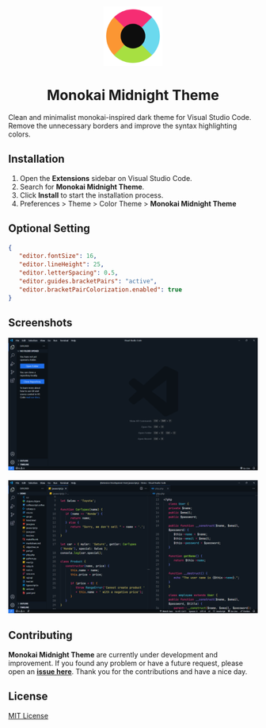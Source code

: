<p align="center">
    <img src="./assets/logo.png" width="120" height="120">
    <h1 align="center">Monokai Midnight Theme</h1>
</p>

Clean and minimalist monokai-inspired dark theme for Visual Studio Code.
Remove the unnecessary borders and improve the syntax highlighting colors.

## Installation

1. Open the **Extensions** sidebar on Visual Studio Code.
2. Search for **Monokai Midnight Theme**.
3. Click **Install** to start the installation process.
4. Preferences > Theme > Color Theme > **Monokai Midnight Theme**

## Optional Setting

```json
{
   "editor.fontSize": 16,
   "editor.lineHeight": 25,
   "editor.letterSpacing": 0.5,
   "editor.guides.bracketPairs": "active",
   "editor.bracketPairColorization.enabled": true
}
```

## Screenshots

![Monokai Midnight Theme](./assets/screenshot-1.png)<br><br>
![Monokai Midnight Theme](./assets/screenshot-2.png)

## Contributing

**Monokai Midnight Theme** are currently under development and improvement.
If you found any problem or have a future request, please open an
[**issue here**](https://github.com/syahrizaldev/monokai-midnight/issues).
Thank you for the contributions and have a nice day.

## License

[MIT License](./license)

